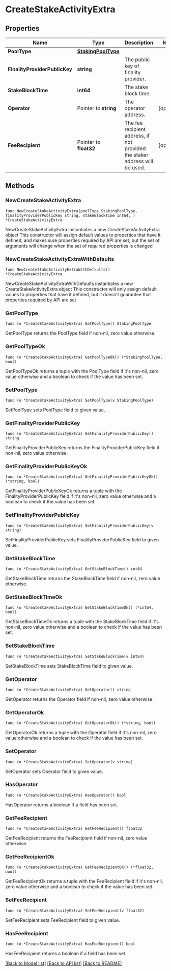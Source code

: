 # CreateStakeActivityExtra

## Properties

Name | Type | Description | Notes
------------ | ------------- | ------------- | -------------
**PoolType** | [**StakingPoolType**](StakingPoolType.md) |  | 
**FinalityProviderPublicKey** | **string** | The public key of finality provider. | 
**StakeBlockTime** | **int64** | The stake block time. | 
**Operator** | Pointer to **string** | The operator address. | [optional] 
**FeeRecipient** | Pointer to **float32** | The fee recipient address, if not provided the staker address will be used. | [optional] 

## Methods

### NewCreateStakeActivityExtra

`func NewCreateStakeActivityExtra(poolType StakingPoolType, finalityProviderPublicKey string, stakeBlockTime int64, ) *CreateStakeActivityExtra`

NewCreateStakeActivityExtra instantiates a new CreateStakeActivityExtra object
This constructor will assign default values to properties that have it defined,
and makes sure properties required by API are set, but the set of arguments
will change when the set of required properties is changed

### NewCreateStakeActivityExtraWithDefaults

`func NewCreateStakeActivityExtraWithDefaults() *CreateStakeActivityExtra`

NewCreateStakeActivityExtraWithDefaults instantiates a new CreateStakeActivityExtra object
This constructor will only assign default values to properties that have it defined,
but it doesn't guarantee that properties required by API are set

### GetPoolType

`func (o *CreateStakeActivityExtra) GetPoolType() StakingPoolType`

GetPoolType returns the PoolType field if non-nil, zero value otherwise.

### GetPoolTypeOk

`func (o *CreateStakeActivityExtra) GetPoolTypeOk() (*StakingPoolType, bool)`

GetPoolTypeOk returns a tuple with the PoolType field if it's non-nil, zero value otherwise
and a boolean to check if the value has been set.

### SetPoolType

`func (o *CreateStakeActivityExtra) SetPoolType(v StakingPoolType)`

SetPoolType sets PoolType field to given value.


### GetFinalityProviderPublicKey

`func (o *CreateStakeActivityExtra) GetFinalityProviderPublicKey() string`

GetFinalityProviderPublicKey returns the FinalityProviderPublicKey field if non-nil, zero value otherwise.

### GetFinalityProviderPublicKeyOk

`func (o *CreateStakeActivityExtra) GetFinalityProviderPublicKeyOk() (*string, bool)`

GetFinalityProviderPublicKeyOk returns a tuple with the FinalityProviderPublicKey field if it's non-nil, zero value otherwise
and a boolean to check if the value has been set.

### SetFinalityProviderPublicKey

`func (o *CreateStakeActivityExtra) SetFinalityProviderPublicKey(v string)`

SetFinalityProviderPublicKey sets FinalityProviderPublicKey field to given value.


### GetStakeBlockTime

`func (o *CreateStakeActivityExtra) GetStakeBlockTime() int64`

GetStakeBlockTime returns the StakeBlockTime field if non-nil, zero value otherwise.

### GetStakeBlockTimeOk

`func (o *CreateStakeActivityExtra) GetStakeBlockTimeOk() (*int64, bool)`

GetStakeBlockTimeOk returns a tuple with the StakeBlockTime field if it's non-nil, zero value otherwise
and a boolean to check if the value has been set.

### SetStakeBlockTime

`func (o *CreateStakeActivityExtra) SetStakeBlockTime(v int64)`

SetStakeBlockTime sets StakeBlockTime field to given value.


### GetOperator

`func (o *CreateStakeActivityExtra) GetOperator() string`

GetOperator returns the Operator field if non-nil, zero value otherwise.

### GetOperatorOk

`func (o *CreateStakeActivityExtra) GetOperatorOk() (*string, bool)`

GetOperatorOk returns a tuple with the Operator field if it's non-nil, zero value otherwise
and a boolean to check if the value has been set.

### SetOperator

`func (o *CreateStakeActivityExtra) SetOperator(v string)`

SetOperator sets Operator field to given value.

### HasOperator

`func (o *CreateStakeActivityExtra) HasOperator() bool`

HasOperator returns a boolean if a field has been set.

### GetFeeRecipient

`func (o *CreateStakeActivityExtra) GetFeeRecipient() float32`

GetFeeRecipient returns the FeeRecipient field if non-nil, zero value otherwise.

### GetFeeRecipientOk

`func (o *CreateStakeActivityExtra) GetFeeRecipientOk() (*float32, bool)`

GetFeeRecipientOk returns a tuple with the FeeRecipient field if it's non-nil, zero value otherwise
and a boolean to check if the value has been set.

### SetFeeRecipient

`func (o *CreateStakeActivityExtra) SetFeeRecipient(v float32)`

SetFeeRecipient sets FeeRecipient field to given value.

### HasFeeRecipient

`func (o *CreateStakeActivityExtra) HasFeeRecipient() bool`

HasFeeRecipient returns a boolean if a field has been set.


[[Back to Model list]](../README.md#documentation-for-models) [[Back to API list]](../README.md#documentation-for-api-endpoints) [[Back to README]](../README.md)


